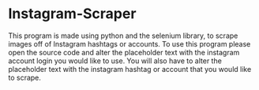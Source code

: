 # Instagram-Scraper
This program is made using python and the selenium library, to scrape images off of Instagram hashtags or accounts.
To use this program please open the source code and alter the placeholder text with the instagram account login you would like to use.
You will also have to alter the placeholder text with the instagram hashtag or account that you would like to scrape.
